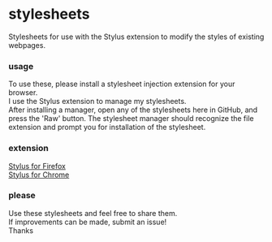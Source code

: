 # stylesheets
Stylesheets for use with the Stylus extension to modify the styles of existing webpages.

### usage
To use these, please install a stylesheet injection extension for your browser.  
I use the Stylus extension to manage my stylesheets.  
After installing a manager, open any of the stylesheets here in GitHub, and press the 'Raw' button.
The stylesheet manager should recognize the file extension and prompt you for installation of the stylesheet.

### extension
[Stylus for Firefox](https://addons.mozilla.org/en-US/firefox/addon/styl-us/)  
[Stylus for Chrome](https://chrome.google.com/webstore/detail/stylus/clngdbkpkpeebahjckkjfobafhncgmne?hl=en)

### please
Use these stylesheets and feel free to share them.<br/>
If improvements can be made, submit an issue!<br/>
Thanks<br/>

